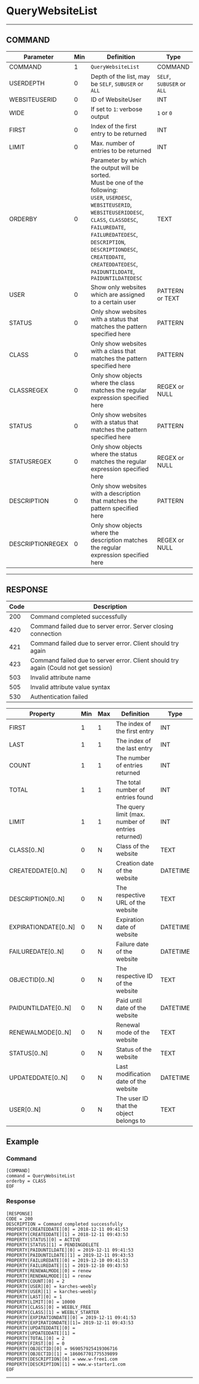 # QueryWebsiteList

----
## COMMAND

Parameter | Min | Definition | Type
---- | ---- | ---- | ----
COMMAND | 1 | `QueryWebsiteList` | COMMAND
USERDEPTH | 0 | Depth of the list, may be `SELF`, `SUBUSER` or `ALL` | `SELF`, `SUBUSER` or `ALL`
WEBSITEUSERID | 0 | ID of WebsiteUser  | INT
WIDE | 0 | If set to `1`: verbose output | `1` or `0`
FIRST | 0 | Index of the first entry to be returned | INT
LIMIT | 0 | Max. number of entries to be returned | INT
ORDERBY | 0 | Parameter by which the output will be sorted.<br>Must be one of the following:<br>`USER`, `USERDESC`, `WEBSITEUSERID`, `WEBSITEUSERIDDESC`, `CLASS`, `CLASSDESC`, `FAILUREDATE`, `FAILUREDATEDESC`, `DESCRIPTION`, `DESCRIPTIONDESC`, `CREATEDDATE`, `CREATEDDATEDESC`, `PAIDUNTILDDATE`, `PAIDUNTILDATEDESC` | TEXT
USER | 0 | Show only websites which are assigned to a certain user | PATTERN or TEXT
STATUS | 0 | Only show websites with a status that matches the pattern specified here | PATTERN
CLASS | 0 | Only show websites with a class that matches the pattern specified here | PATTERN
CLASSREGEX | 0 | Only show objects where the class matches the regular expression specified here | REGEX or NULL
STATUS | 0 | Only show websites with a status that matches the pattern specified here | PATTERN
STATUSREGEX | 0 | Only show objects where the status matches the regular expression specified here | REGEX or NULL
DESCRIPTION | 0 | Only show websites with a description that matches the pattern specified here | PATTERN
DESCRIPTIONREGEX | 0 | Only show objects where the description matches the regular expression specified here | REGEX or NULL

----
## RESPONSE

Code | Description
---- | ----
200 | Command completed successfully
420 | Command failed due to server error. Server closing connection
421 | Command failed due to server error. Client should try again
423 | Command failed due to server error. Client should try again (Could not get session)
503 | Invalid attribute name
505 | Invalid attribute value syntax
530 | Authentication failed


Property | Min | Max | Definition | Type
---- | ---- | ---- | ---- | ----
FIRST | 1 | 1 | The index of the first entry | INT
LAST | 1 | 1 | The index of the last entry | INT
COUNT | 1 | 1 | The number of entries returned | INT
TOTAL | 1 | 1 | The total number of entries found | INT
LIMIT | 1 | 1 | The query limit (max. number of entries returned) | INT
CLASS[0..N] | 0 | N | Class of the website | TEXT
CREATEDDATE[0..N] | 0 | N | Creation date of the website | DATETIME
DESCRIPTION[0..N] | 0 | N | The respective URL of the website | TEXT
EXPIRATIONDATE[0..N] | 0 | N | Expiration date of website | DATETIME
FAILUREDATE[0..N] | 0 | N | Failure date of the website | DATETIME
OBJECTID[0..N] | 0 | N | The respective ID of the website | TEXT
PAIDUNTILDATE[0..N] | 0 | N | Paid until date of the website | DATETIME
RENEWALMODE[0..N] | 0 | N | Renewal mode of the website | TEXT
STATUS[0..N] | 0 | N | Status of the website | TEXT
UPDATEDDATE[0..N] | 0 | N | Last modification date of the website | DATETIME
USER[0..N] | 0 | N |  The user ID that the object belongs to | TEXT

## Example

### Command

```
[COMMAND]
command = QueryWebsiteList
orderby = CLASS
EOF
```
### Response

```
[RESPONSE]
CODE = 200
DESCRIPTION = Command completed successfully
PROPERTY[CREATEDDATE][0] = 2018-12-11 09:41:53
PROPERTY[CREATEDDATE][1] = 2018-12-11 09:43:53
PROPERTY[STATUS][0] = ACTIVE
PROPERTY[STATUS][1] = PENDINGDELETE
PROPERTY[PAIDUNTILDATE][0] = 2019-12-11 09:41:53
PROPERTY[PAIDUNTILDATE][1] = 2019-12-11 09:43:53
PROPERTY[FAILUREDATE][0] = 2019-12-10 09:41:53
PROPERTY[FAILUREDATE][1] = 2019-12-10 09:43:53
PROPERTY[RENEWALMODE][0] = renew
PROPERTY[RENEWALMODE][1] = renew
PROPERTY[COUNT][0] = 2
PROPERTY[USER][0] = karches-weebly
PROPERTY[USER][1] = karches-weebly
PROPERTY[LAST][0] = 1
PROPERTY[LIMIT][0] = 10000
PROPERTY[CLASS][0] = WEEBLY_FREE
PROPERTY[CLASS][1] = WEEBLY_STARTER
PROPERTY[EXPIRATIONDATE][0] = 2019-12-11 09:41:53
PROPERTY[EXPIRATIONDATE][1]= 2019-12-11 09:43:53
PROPERTY[UPDATEDDATE][0] =
PROPERTY[UPDATEDDATE][1] =
PROPERTY[TOTAL][0] = 2
PROPERTY[FIRST][0] = 0
PROPERTY[OBJECTID][0] = 969057925419306716
PROPERTY[OBJECTID][1] = 186067701775539899
PROPERTY[DESCRIPTION][0] = www.w-free1.com
PROPERTY[DESCRIPTION][1] = www.w-starter1.com
EOF
```

----
